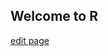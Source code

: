## Welcome to R



[edit page](https://github.com/NataliaTyzhinova/nataliatyzhinova.github.io/edit/master/index.md) 
